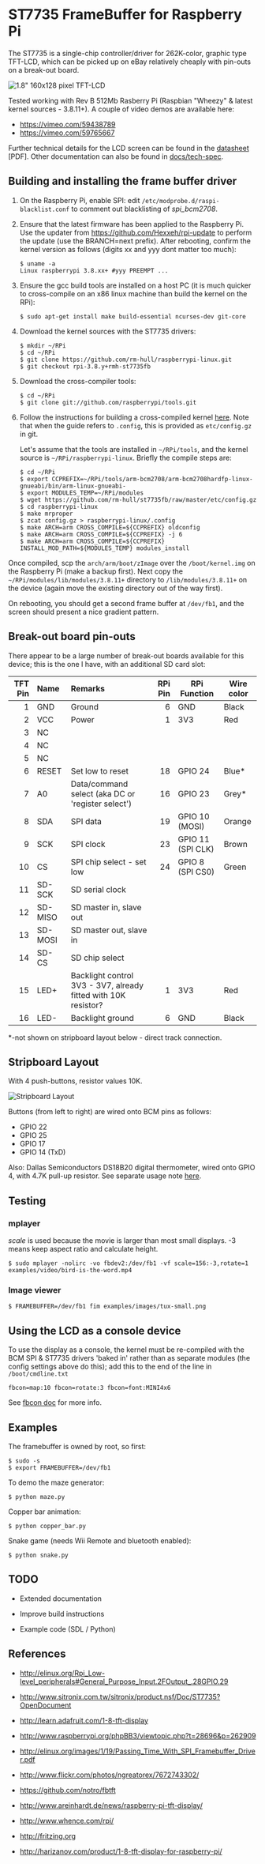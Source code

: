 ST7735 FrameBuffer for Raspberry Pi
===================================

The ST7735 is a single-chip controller/driver for 262K-color, graphic type 
TFT-LCD, which can be picked up on eBay relatively cheaply with pin-outs on
a break-out board.

![1.8" 160x128 pixel TFT-LCD](http://www.adafruit.com/adablog/wp-content/uploads/2011/12/window-57.jpg)

Tested working with Rev B 512Mb Rasberry Pi (Raspbian "Wheezy" & latest kernel sources - 3.8.11+). 
A couple of video demos are available here: 
* https://vimeo.com/59438789
* https://vimeo.com/59765667

Further technical details for the LCD screen can be found in the 
[datasheet](https://github.com/rm-hull/st7735fb/blob/master/doc/tech-spec/datasheet.pdf?raw=true) [PDF]. Other documentation
can also be found in [docs/tech-spec](https://github.com/rm-hull/st7735fb/tree/master/doc/tech-spec).

Building and installing the frame buffer driver
-----------------------------------------------
1. On the Raspberry Pi, enable SPI: edit `/etc/modprobe.d/raspi-blacklist.conf`
   to comment out blacklisting of _spi_bcm2708_.

2. Ensure that the latest firmware has been applied to the Raspberry Pi. Use the updater from
   https://github.com/Hexxeh/rpi-update to perform the update (use the BRANCH=next prefix). 
   After rebooting, confirm the kernel version as follows (digits xx and yyy dont matter too much):

    ```
    $ uname -a
    Linux raspberrypi 3.8.xx+ #yyy PREEMPT ...
    ```

3. Ensure the gcc build tools are installed on a host PC (it is much
   quicker to cross-compile on an x86 linux machine than build the 
   kernel on the RPi): 

    ```
    $ sudo apt-get install make build-essential ncurses-dev git-core
    ```
     
4. Download the kernel sources with the ST7735 drivers:

    ```
    $ mkdir ~/RPi
    $ cd ~/RPi
    $ git clone https://github.com/rm-hull/raspberrypi-linux.git
    $ git checkout rpi-3.8.y+rmh-st7735fb
    ```

5. Download the cross-compiler tools:

    ```
    $ cd ~/RPi
    $ git clone git://github.com/raspberrypi/tools.git
    ```

6. Follow the instructions for building a cross-compiled kernel [here](http://elinux.org/RPi_Kernel_Compilation).
   Note that when the guide refers to `.config`, this is provided as `etc/config.gz` in git.

   Let's assume that the tools are installed in `~/RPi/tools`, and the kernel source is `~/RPi/raspberrypi-linux`. 
   Briefly the compile steps are: 

    ```
    $ cd ~/RPi
    $ export CCPREFIX=~/RPi/tools/arm-bcm2708/arm-bcm2708hardfp-linux-gnueabi/bin/arm-linux-gnueabi-
    $ export MODULES_TEMP=~/RPi/modules
    $ wget https://github.com/rm-hull/st7735fb/raw/master/etc/config.gz
    $ cd raspberrypi-linux
    $ make mrproper
    $ zcat config.gz > raspberrypi-linux/.config
    $ make ARCH=arm CROSS_COMPILE=${CCPREFIX} oldconfig
    $ make ARCH=arm CROSS_COMPILE=${CCPREFIX} -j 6
    $ make ARCH=arm CROSS_COMPILE=${CCPREFIX} INSTALL_MOD_PATH=${MODULES_TEMP} modules_install
    ```

Once compiled, scp the `arch/arm/boot/zImage` over the `/boot/kernel.img` on the Raspberry Pi (make a backup first). 
Next copy the `~/RPi/modules/lib/modules/3.8.11+` directory to `/lib/modules/3.8.11+` on the device (again move the
existing directory out of the way first).

On rebooting, you should get a second frame buffer at `/dev/fb1`, and the screen should present a nice gradient pattern. 

Break-out board pin-outs
------------------------
There appear to be a large number of break-out boards available for this device; this is the one 
I have, with an additional SD card slot:

| TFT Pin | Name | Remarks | RPi Pin | RPi Function | Wire color |
|--------:|:-----|:--------|--------:|--------------|------------|
| 1 | GND | Ground | 6 | GND | Black |
| 2 | VCC | Power | 1 | 3V3 | Red |
| 3 | NC | | | | |
| 4 | NC | | | | |
| 5 | NC | | | | |
| 6 | RESET | Set low to reset | 18 | GPIO 24 | Blue* |
| 7 | A0 | Data/command select (aka DC or 'register select') | 16 | GPIO 23 | Grey* |
| 8 | SDA | SPI data | 19 | GPIO 10 (MOSI) | Orange |
| 9 | SCK | SPI clock | 23 | GPIO 11 (SPI CLK) | Brown |
| 10 | CS | SPI chip select - set low | 24 | GPIO 8 (SPI CS0) | Green |
| 11 | SD-SCK | SD serial clock | | ||
| 12 | SD-MISO | SD master in, slave out | | ||
| 13 | SD-MOSI | SD master out, slave in | | ||
| 14 | SD-CS | SD chip select | | ||
| 15 | LED+ | Backlight control 3V3 - 3V7, already fitted with 10K resistor? | 1 | 3V3 | Red |
| 16 | LED- | Backlight ground | 6 | GND | Black |

*-not shown on stripboard layout below - direct track connection.

Stripboard Layout
-----------------
With 4 push-buttons, resistor values 10K.

![Stripboard Layout](https://raw.github.com/rm-hull/st7735fb/master/doc/schematic_bb.png)

Buttons (from left to right) are wired onto BCM pins as follows:

* GPIO 22
* GPIO 25 
* GPIO 17
* GPIO 14 (TxD)

Also: Dallas Semiconductors DS18B20 digital thermometer, wired onto GPIO 4, with 4.7K pull-up resistor. See 
separate usage note [here](https://github.com/rm-hull/st7735fb/blob/master/DS18S20.md).

Testing
-------
### mplayer
_scale_ is used because the movie is larger than most small displays. -3 means keep aspect ratio and calculate height.

    $ sudo mplayer -nolirc -vo fbdev2:/dev/fb1 -vf scale=156:-3,rotate=1 examples/video/bird-is-the-word.mp4 

### Image viewer

    $ FRAMEBUFFER=/dev/fb1 fim examples/images/tux-small.png

Using the LCD as a console device
---------------------------------
To use the display as a console, the kernel must be re-compiled with the BCM SPI & ST7735 drivers 'baked in' 
rather than as separate modules (the config settings above do this); add this to the end of the line in 
`/boot/cmdline.txt`

    fbcon=map:10 fbcon=rotate:3 fbcon=font:MINI4x6

See [fbcon doc](http://www.mjmwired.net/kernel/Documentation/fb/fbcon.txt#72) for more info.

Examples
--------
The framebuffer is owned by root, so first:

    $ sudo -s
    $ export FRAMEBUFFER=/dev/fb1

To demo the maze generator:

    $ python maze.py

Copper bar animation:

    $ python copper_bar.py

Snake game (needs Wii Remote and bluetooth enabled):

    $ python snake.py

TODO
----
* Extended documentation

* Improve build instructions

* Example code (SDL / Python)

References
----------
* http://elinux.org/Rpi_Low-level_peripherals#General_Purpose_Input.2FOutput_.28GPIO.29

* http://www.sitronix.com.tw/sitronix/product.nsf/Doc/ST7735?OpenDocument

* http://learn.adafruit.com/1-8-tft-display

* http://www.raspberrypi.org/phpBB3/viewtopic.php?t=28696&p=262909

* http://elinux.org/images/1/19/Passing_Time_With_SPI_Framebuffer_Driver.pdf

* http://www.flickr.com/photos/ngreatorex/7672743302/

* https://github.com/notro/fbtft

* http://www.areinhardt.de/news/raspberry-pi-tft-display/

* http://www.whence.com/rpi/

* http://fritzing.org

* http://harizanov.com/product/1-8-tft-display-for-raspberry-pi/
